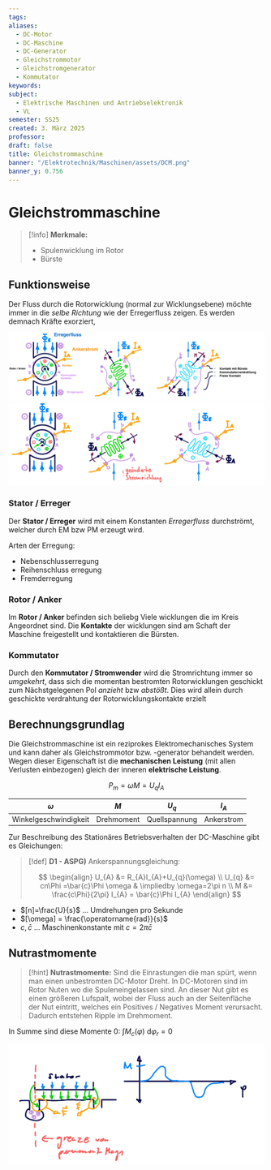 ```yaml
---
tags: 
aliases:
  - DC-Motor
  - DC-Maschine
  - DC-Generator
  - Gleichstrommotor
  - Gleichstromgenerator
  - Kommutator
keywords: 
subject:
  - Elektrische Maschinen und Antriebselektronik
  - VL
semester: SS25
created: 3. März 2025
professor: 
draft: false
title: Gleichstrommaschine
banner: "/Elektrotechnik/Maschinen/assets/DCM.png"
banner_y: 0.756
---
```

 

# Gleichstrommaschine

> [!info] **Merkmale:**
> - Spulenwicklung im Rotor
> - Bürste

## Funktionsweise

Der Fluss durch die Rotorwicklung (normal zur Wicklungsebene) möchte immer in die *selbe Richtung* wie der Erregerfluss zeigen. Es werden demnach Kräfte exorziert, 

![invert_dark](../assets/DCfunk0.jpg)
![invert_dark](../assets/DCfunk90.jpg)

### Stator / Erreger

Der **Stator / Erreger** wird mit einem Konstanten *Erregerfluss* durchströmt, welcher durch EM bzw PM erzeugt wird.

Arten der Erregung:
- Nebenschlusserregung
- Reihenschluss erregung
- Fremderregung

### Rotor / Anker 

Im **Rotor / Anker** befinden sich beliebg Viele wicklungen die im Kreis Angeordnet sind. Die **Kontakte** der wicklungen sind am Schaft der Maschine freigestellt und kontaktieren die Bürsten.

### Kommutator

Durch den **Kommutator / Stromwender** wird die Stromrichtung immer so *umgekehrt*, dass sich die momentan bestromten Rotorwicklungen geschickt zum Nächstgelegenen Pol *anzieht* bzw *abstößt*.  Dies wird allein durch geschickte verdrahtung der Rotorwicklungskontakte erzielt

## Berechnungsgrundlag

Die Gleichstrommaschine ist ein reziprokes Elektromechanisches System und kann daher als Gleichstrommotor bzw. -generator behandelt werden. Wegen dieser Eigenschaft ist die **mechanischen Leistung** (mit allen Verlusten einbezogen) gleich der inneren **elektrische Leistung**.

$$ P_{m} = \omega M=U_{q}I_{A} $$

|       $\omega$        | $M$        | $U_{q}$       | $I_{A}$    |
| :-------------------: | :--------: | :-----------: | :--------: |
| Winkelgeschwindigkeit | Drehmoment | Quellspannung | Ankerstrom |

Zur Beschreibung des Stationäres Betriebsverhalten der DC-Maschine gibt es Gleichungen:

> [!def] **D1 - ASPG)** Ankerspannungsgleichung:
> 
> $$
> \begin{align}
> U_{A} &= R_{A}I_{A}+U_{q}(\omega) \\
> U_{q} &= cn\Phi =\bar{c}\Phi \omega & \impliedby \omega=2\pi n \\
> M &= \frac{c\Phi}{2\pi} I_{A} = \bar{c}\Phi I_{A}
> \end{align} 
> $$


- $[n]=\frac{U}{s}$ ... Umdrehungen pro Sekunde
- $[\omega] = \frac{\operatorname{rad}}{s}$
- $c, \bar{c}$ ... Maschinenkonstante mit $c = 2\pi \bar{c}$

## Nutrastmomente

> [!hint] **Nutrastmomente:** Sind die Einrastungen die man spürt, wenn man einen unbestromten DC-Motor Dreht.
> In DC-Motoren sind im Rotor Nuten wo die Spuleneingelassen sind. An dieser Nut gibt es einen größeren Lufspalt, wobei der Fluss auch an der Seitenfläche der Nut eintritt, welches ein Positives / Negatives Moment verursacht. Dadurch entstehen Ripple im Drehmoment. 

In Summe sind diese Momente $0$: $\int M_{c}(\varphi) \mathrm{~d}\varphi_{r}=0$

![invert_dark](assets/Nutrasten.png)